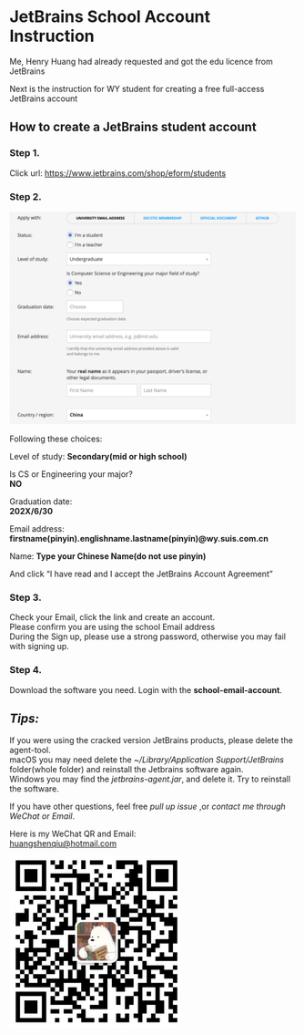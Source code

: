 # JetBrains School Account Instruction
 Me, Henry Huang had already requested and got the edu licence from JetBrains 
 
 Next is the instruction for WY student for creating a free full-access JetBrains account


## How to create a JetBrains student account

### Step 1.   
Click url: https://www.jetbrains.com/shop/eform/students

### Step 2.  

<img src="https://github.com/Superuser-Henry/JetBrains-Schoolaccount-Instruction/blob/main/Files/applyingpage.png?raw=true" width=600px>

Following these choices:


Level of study: **Secondary(mid or high school)**  


Is CS or Engineering your major?   
**NO**  

Graduation date:    
**202X/6/30**  


Email address:  
**firstname(pinyin).englishname.lastname(pinyin)@wy.suis.com.cn**  


Name:
**Type your Chinese Name(do not use pinyin)**

And click “I have read and I accept the JetBrains Account Agreement”  

### Step 3.  
Check your Email, click the link and create an account.  
Please confirm you are using the school Email address  
During the Sign up, please use a strong password, otherwise you may fail with signing up.  
 
### Step 4.  
Download the software you need. Login with the **school-email-account**.  


## ***Tips:***  
If you were using the cracked version JetBrains products, please delete the agent-tool.  
macOS you may need delete the *~/Library/Application Support/JetBrains* folder(whole folder) and reinstall the Jetbrains software again.  
Windows you may find the *jetbrains-agent.jar*, and delete it. Try to reinstall the software. 
 
 
If you have other questions, feel free *pull up issue* ,or *contact me through WeChat or Email*. 
 
Here is my WeChat QR and Email:   
huangshenqiu@hotmail.com  

<img src="https://github.com/Superuser-Henry/JetBrains-Schoolaccount-Instruction/blob/main/Files/QRcode.jpeg?raw=true" width=300px>
